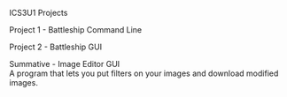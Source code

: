 ICS3U1 Projects  

Project 1 - Battleship Command Line  

Project 2 - Battleship GUI  

Summative - Image Editor GUI  
A program that lets you put filters on your images and download modified images.
